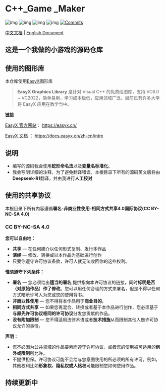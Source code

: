 # C++_Game _Maker 

![img](https://img.shields.io/badge/Repostitory_For_Software_Technology-8A2BE2) ![img](https://img.shields.io/badge/Lastest%20Update%20Time-2025/04/17-blue) ![img](https://img.shields.io/badge/Author-MeowWow520-pink) ![img](https://img.shields.io/badge/Language-C/CPP-blue) [![Commits](https://img.shields.io/github/commit-activity/w/MeowWow520/Repository_For_Software_Technology)](https://github.com/MeowWow520/Repository_For_Software_Technology)

[中文文档](./Readme_CN.md) | [English Document](./Readme.md)

这是一个我做的小游戏的源码仓库
---
## 使用的图形库

本仓库使用[EasyX](https://easyx.cn/)图形库

>
>**EasyX Graphics Library** 是针对 Visual C++ 的免费绘图库，支持 VC6.0 ~ VC2022，简单易用，学习成本极低，应用领域广泛。目前已有许多大学将 EasyX 应用在教学当中。
>

**链接**

[EasyX 官方网站](https://easyx.cn/)： https://easyx.cn/

[EasyX 文档](https://docs.easyx.cn/zh-cn/intro) ： https://docs.easyx.cn/zh-cn/intro

## 说明
- 编写的源码我会使用**蛇形命名法**以及**变量名标准化**。
- 我会写明详细的注释，为了避免翻译错误，本根目录下所有的源码英文版将由**Deepseek-R1**翻译，并由我进行**人工校对**
## 使用的共享协议
本根目录下所有内容遵循**署名-非商业性使用-相同方式共享4.0国际协议(CC BY-NC-SA 4.0)**

### CC BY-NC-SA 4.0

**您可以自由地：**

- **共享** — 在任何媒介以任何形式复制、发行本作品
- **演绎** — 修改、转换或以本作品为基础进行创作
- 只要你遵守许可协议条款，许可人就无法收回你的这些权利。

**惟须遵守下列条件：**

- **署名** — 您必须给出**适当的署名**,提供指向本许可协议的链接，同时**标明是否（对原始作品）作了修改**。您可以用任何合理的方式来署名，但是不得以任何方式暗示许可人为您或您的使用背书。
- **非商业性使用** — 您不得将本作品用于**商业目的**。
- **相同方式共享** — 如果您再混合、转换或者基于本作品进行创作，您必须基于**与原先许可协议相同的许可协议**分发您贡献的作品。
- **没有附加限制** — 您不得适用法律术语或者**技术措施**从而限制其他人做许可协议允许的事情。

**声明：**

- 您不必因为公共领域的作品要素而遵守许可协议，或者您的使用被可适用的**例外或限制**所允许。
- 不提供担保。许可协议可能不会给与您意图使用的所必须的所有许可。例如，其他权利比如**形象权、隐私权或人格权**可能限制您如何使用作品。

## 持续更新中
